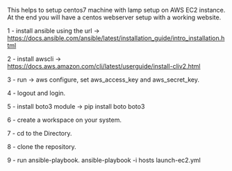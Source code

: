 This helps to setup centos7 machine with lamp setup on AWS EC2 instance. At the end you will have a centos webserver setup with a working website.

1 - install ansible using the url -> https://docs.ansible.com/ansible/latest/installation_guide/intro_installation.html

2 - install awscli -> https://docs.aws.amazon.com/cli/latest/userguide/install-cliv2.html

3 - run -> aws configure,  set aws_access_key and aws_secret_key.

4 - logout and login.

5 - install boto3 module -> pip install boto boto3

6 - create a workspace on your system.

7 - cd to the Directory.

8 - clone the repository.

9 - run ansible-playbook. ansible-playbook -i hosts launch-ec2.yml 

